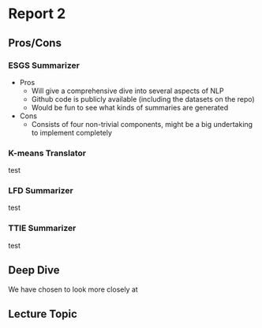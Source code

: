 # Report 2

## Pros/Cons

### ESGS Summarizer
- Pros
  - Will give a comprehensive dive into several aspects of NLP
  - Github code is publicly available (including the datasets on the repo)
  - Would be fun to see what kinds of summaries are generated
- Cons
  - Consists of four non-trivial components, might be a big undertaking to implement completely

### K-means Translator
test

### LFD Summarizer
test

### TTIE Summarizer
test

## Deep Dive
We have chosen to look more closely at

## Lecture Topic

